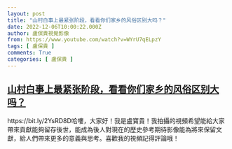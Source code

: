 ```yaml
---
layout: post
title: "山村白事上最紧张阶段，看看你们家乡的风俗区别大吗？"
date: 2022-12-06T10:00:22.000Z
author: 盧保貴視覺影像
from: https://www.youtube.com/watch?v=WYrU7qELpzY
tags: [ 盧保貴 ]
comments: True
categories: [ 盧保貴 ]
---
```

<!--1670320822000-->
[山村白事上最紧张阶段，看看你们家乡的风俗区别大吗？](https://www.youtube.com/watch?v=WYrU7qELpzY)
------

<div>
https://bit.ly/2YsRD8D哈嘍，大家好！我是盧寶貴！我拍攝的視頻希望能給大家帶來貢獻能夠留存後世，能成為後人對現在的歷史參考期待影像能為將來保留文獻，給人們帶來更多的意義與思考。喜歡我的視頻記得評論哦！
</div>
